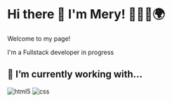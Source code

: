 # Hi there 👋  I'm Mery! 👩🏽‍💻🌍
 Welcome to my page!  
 
 I'm a Fullstack developer in progress 
 
## 🔭 I’m currently working with... 
 <img alt="html5" src="https://img.shields.io/badge/-HTML5-E34F26?style=flat-square&logo=html5&logoColor=white" />
 <img alt="css" src="https://img.shields.io/badge/CSS3-blue?logo=CSS3" />
 

<!--**Meryalvhe/Meryalvhe** is a ✨ _special_ ✨ repository because its `README.md` (this file) appears on your GitHub profile.

Here are some ideas to get you started:

- 🔭 I’m currently working on ...
- 🌱 I’m currently learning ...
- 👯 I’m looking to collaborate on ...
- 🤔 I’m looking for help with ...
- 💬 Ask me about ...
- 📫 How to reach me: ...
- 😄 Pronouns: ...
- ⚡ Fun fact: ...
-->
